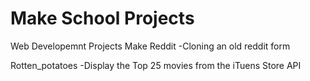 # Make School Projects
Web Developemnt Projects
Make Reddit 
-Cloning an old reddit form

Rotten_potatoes
-Display the Top 25 movies from the iTuens Store API
